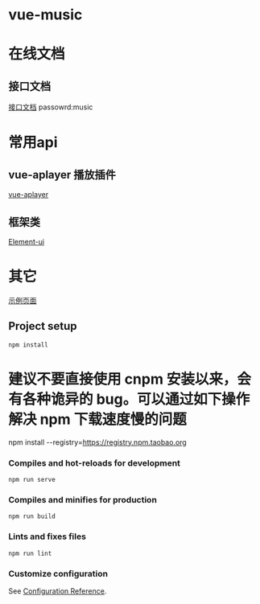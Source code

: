 # vue-music

# 在线文档

## 接口文档
[接口文档](https://www.showdoc.com.cn/1043208427970778) passowrd:music

# 常用api

## vue-aplayer 播放插件
[vue-aplayer](https://github.com/SevenOutman/vue-aplayer/blob/develop/docs/README.zh-CN.md)

## 框架类
[Element-ui](https://element.eleme.cn/#/zh-CN/component/installation)

# 其它
[示例页面](http://5sing.kugou.com/index.html)

## Project setup
```
npm install
```
# 建议不要直接使用 cnpm 安装以来，会有各种诡异的 bug。可以通过如下操作解决 npm 下载速度慢的问题
npm install --registry=https://registry.npm.taobao.org

### Compiles and hot-reloads for development
```
npm run serve
```

### Compiles and minifies for production
```
npm run build
```

### Lints and fixes files
```
npm run lint
```

### Customize configuration
See [Configuration Reference](https://cli.vuejs.org/config/).
